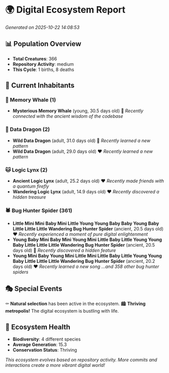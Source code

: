 # 🌍 Digital Ecosystem Report
*Generated on 2025-10-22 14:08:53*

## 📊 Population Overview
- **Total Creatures**: 366
- **Repository Activity**: medium
- **This Cycle**: 1 births, 8 deaths

## 👥 Current Inhabitants

### 🐋 Memory Whale (1)
- **Mysterious Memory Whale** (young, 30.5 days old) 💛
  *Recently connected with the ancient wisdom of the codebase*

### 🐉 Data Dragon (2)
- **Wild Data Dragon** (adult, 31.0 days old) 💛
  *Recently learned a new pattern*
- **Wild Data Dragon** (adult, 29.0 days old) ❤️
  *Recently learned a new pattern*

### 🐱 Logic Lynx (2)
- **Ancient Logic Lynx** (adult, 25.2 days old) ❤️
  *Recently made friends with a quantum firefly*
- **Wandering Logic Lynx** (adult, 14.9 days old) ❤️
  *Recently discovered a hidden treasure*

### 🕷️ Bug Hunter Spider (361)
- **Little Mini Mini Baby Mini Little Young Young Baby Baby Young Baby Little Little Little Wandering Bug Hunter Spider** (ancient, 20.5 days old) ❤️
  *Recently experienced a moment of pure digital enlightenment*
- **Young Baby Mini Baby Mini Young Mini Little Baby Little Young Young Baby Little Little Little Wandering Bug Hunter Spider** (ancient, 20.5 days old) 💛
  *Recently discovered a hidden feature*
- **Young Mini Baby Young Mini Little Mini Little Baby Little Young Young Baby Little Little Little Wandering Bug Hunter Spider** (ancient, 20.2 days old) ❤️
  *Recently learned a new song*
  *...and 358 other bug hunter spiders*

## 🎭 Special Events

⚰️ **Natural selection** has been active in the ecosystem.
🏙️ **Thriving metropolis!** The digital ecosystem is bustling with life.

## 🔬 Ecosystem Health
- **Biodiversity**: 4 different species
- **Average Generation**: 15.3
- **Conservation Status**: Thriving

*This ecosystem evolves based on repository activity. More commits and interactions create a more vibrant digital world!*